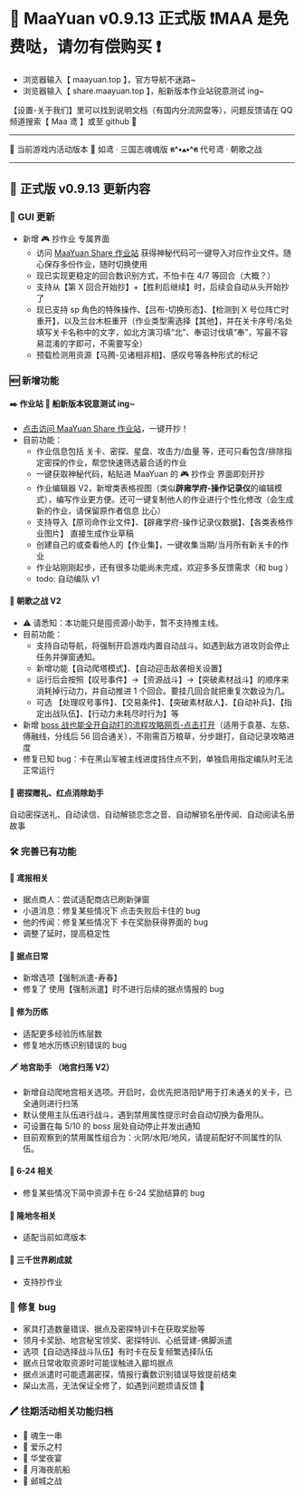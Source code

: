 # 🥳 **MaaYuan v0.9.13 正式版** ❗MAA 是免费哒，请勿有偿购买 ❗

- 浏览器输入【 maayuan.top 】，官方导航不迷路~
- 浏览器输入【 share.maayuan.top 】，船新版本作业站锐意测试 ing~

【设置-关于我们】里可以找到说明文档（有国内分流网盘等），问题反馈请在 QQ 频道搜索【 Maa 鸢 】或至 github 💖

---

🐾 当前游戏内活动版本 🐾 如鸢 · 三国志魂魂版 **ฅ^•ﻌ•^ฅ** 代号鸢 · 朝歌之战

---

## 📕 **正式版 v0.9.13 更新内容**

### 📢 **GUI 更新**

- 新增 🎮 抄作业 专属界面
  - 访问 [MaaYuan Share 作业站](share.maayuan.top) 获得神秘代码可一键导入对应作业文件。随心保存多份作业，随时切换使用
  - 现已实现更稳定的回合数识别方式，不怕卡在 4/7 等回合（大概？）
  - 支持从【第 X 回合开始抄】+【胜利后继续】时，后续会自动从头开始抄了
  - 现已支持 sp 角色的特殊操作、【吕布-切换形态】、【检测到 X 号位阵亡时重开】，以及兰台木桩重开（作业类型需选择【其他】，并在关卡序号/名处填写关卡名称中的文字，如北方演习填“北”、奉诏讨伐填“奉”，写最不容易混淆的字即可，不需要写全）
  - 预载检测用资源【马腾-见诸相非相】、感叹号等各种形式的标记

### 🆕 **新增功能**

#### ✒️ **作业站** 💖 船新版本锐意测试 ing~

- [点击访问 MaaYuan Share 作业站](https://share.maayuan.top)，一键开抄！
- 目前功能：
  - 作业信息包括 关卡、密探、星盘、攻击力/血量 等，还可只看包含/排除指定密探的作业，帮您快速筛选最合适的作业
  - 一键获取神秘代码，粘贴进 MaaYuan 的 🎮 抄作业 界面即刻开抄
  - 作业编辑器 V2，新增类表格视图（类似**辟雍学府-操作记录仪**的编辑模式），编写作业更方便。还可一键复制他人的作业进行个性化修改（会生成新的作业，请保留原作者信息 比心）
  - 支持导入【原司命作业文件】、【辟雍学府-操作记录仪数据】、【各类表格作业图片】 直接生成作业草稿
  - 创建自己的或查看他人的【作业集】，一键收集当期/当月所有新关卡的作业
  - 作业站刚刚起步，还有很多功能尚未完成，欢迎多多反馈需求（和 bug ）
  - todo: 自动编队 v1

#### 🏴 **朝歌之战 V2**

- ⚠ 请悉知：本功能只是囤资源小助手，暂不支持推主线。
- 目前功能：
  - 支持自动导航，将强制开启游戏内置自动战斗。如遇到敌方进攻则会停止任务并弹窗通知。
  - 新增功能【自动爬塔模式】、【自动迎击敌袭相关设置】
  - 运行后会按照【叹号事件】->【资源战斗】->【突破素材战斗】的顺序来消耗掉行动力，并自动推进 1 个回合。要挂几回合就把重复次数设为几。
  - 可选 【处理叹号事件】、【交易条件】、【突破素材敌人】、【自动补兵】、【指定出战队伍】、【行动力未耗尽时行为】等
- 新增 [boss 战也能全开自动打的流程攻略网页-点击打开](http://zhaoge.maayuan.top)（适用于袁基、左慈、傅融线，分线后 56 回合通关），不刚需百万粮草，分步跟打，自动记录攻略进度
- 修复已知 bug：卡在黑山军被主线进度挡住点不到，单独启用指定编队时无法正常运行

#### 🧯 **密探赠礼、红点消除助手**

自动密探送礼、自动读信、自动解锁恋念之音、自动解锁名册传闻、自动阅读名册故事

### 🛠️ **完善已有功能**

#### 📜 **鸢报相关**

- 据点商人：尝试适配商店已刷新弹窗
- 小道消息：修复某些情况下 点击失败后卡住的 bug
- 他的传闻：修复某些情况下 卡在奖励获得界面的 bug
- 调整了延时，提高稳定性

#### 🏯 **据点日常**

- 新增选项【强制派遣-寿春】
- 修复了 使用【强制派遣】时不进行后续的据点情报的 bug

#### 💎 **修为历练**

- 适配更多经验历练层数
- 修复地水历练识别错误的 bug

#### 🗡 **地宫助手** （地宫扫荡 V2）

- 新增自动爬地宫相关选项。开启时，会优先把洛阳铲用于打未通关的关卡，已全通则进行扫荡
- 默认使用主队伍进行战斗，遇到禁用属性提示时会自动切换为备用队。
- 可设置在每 5/10 的 boss 层处自动停止并发出通知
- 目前观察到的禁用属性组合为：火阴/水阳/地风，请提前配好不同属性的队伍。

#### 🔄 **6-24 相关**

- 修复某些情况下简中资源卡在 6-24 奖励结算的 bug

#### 🔨 **隆地冬相关**

- 适配当前如鸢版本

#### 🔄 **三千世界刷成就**

- 支持抄作业

### 🔧 **修复 bug**

- 家具打造数量错误、据点及密探特训卡在获取奖励等
- 领月卡奖励、地宫秘宝领奖、密探特训、心纸营建-佛脚派遣
- 选项【自动选择战斗队伍】有时卡在反复频繁选择队伍
- 据点日常收取资源时可能误触进入郿坞据点
- 据点派遣时可能遗漏密探，情报行囊数识别错误导致提前结束
- 屎山太高，无法保证全修了，如遇到问题烦请反馈 🤧

### 🖊 **往期活动相关功能归档**

- 🍖 魂生一串
- 🎲 爱乐之村
- 🥂 华堂夜宴
- 🌙 月海夜航船
- 🏰 邺城之战
